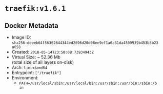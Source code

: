 # `traefik:v1.6.1`

## Docker Metadata

- Image ID: `sha256:deeeb64f56362644344ed2696d20d08ee9ef1a6a31da4309939b453b3b23a058`
- Created: `2018-05-14T23:50:08.73934943Z`
- Virtual Size: ~ 52.36 Mb  
  (total size of all layers on-disk)
- Arch: `linux`/`amd64`
- Entrypoint: `["/traefik"]`
- Environment:
  - `PATH=/usr/local/sbin:/usr/local/bin:/usr/sbin:/usr/bin:/sbin:/bin`
